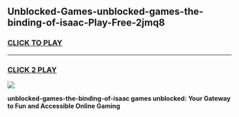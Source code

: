 
## Unblocked-Games-unblocked-games-the-binding-of-isaac-Play-Free-2jmq8
<h3>
<a href="https://premium76.site?title=unblocked-games-the-binding-of-isaac&ref=20A">CLICK TO PLAY</a></h3>
<hr>

<h3>
<a href="https://premium76.site?title=unblocked-games-the-binding-of-isaac&ref=20A">CLICK 2 PLAY</a>
  
</h3>

<a href="https://premium76.site?title=unblocked-games-the-binding-of-isaac&ref=20A"><img src="https://clearcache.store/games.png"></a>


**unblocked-games-the-binding-of-isaac games unblocked: Your Gateway to Fun and Accessible Online Gaming**
